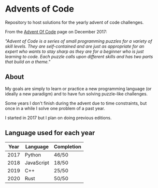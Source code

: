 # Advents of Code

Repository to host solutions for the yearly advent of code challenges.

From the [Advent Of Code](https://adventofcode.com/about) page on December 2017:

*"Advent of Code is a series of small programming puzzles for a variety of skill levels. They are self-contained and are just as appropriate for an expert who wants to stay sharp as they are for a beginner who is just learning to code. Each puzzle calls upon different skills and has two parts that build on a theme."*

## About

My goals are simply to learn or practice a new programming language (or ideally a new paradigm) and to have fun solving puzzle-like challenges. 

Some years I don't finish during the advent due to time constraints, but once in a while I solve one problem of a past year.

I started in 2017 but I plan on doing previous editions.

## Language used for each year

| Year | Language   | Completion |
| ---- | ---------- | ---------- |
| 2017 | Python     | 46/50      |
| 2018 | JavaScript | 18/50      |
| 2019 | C++        | 25/50      |
| 2020 | Rust       | 50/50      |
